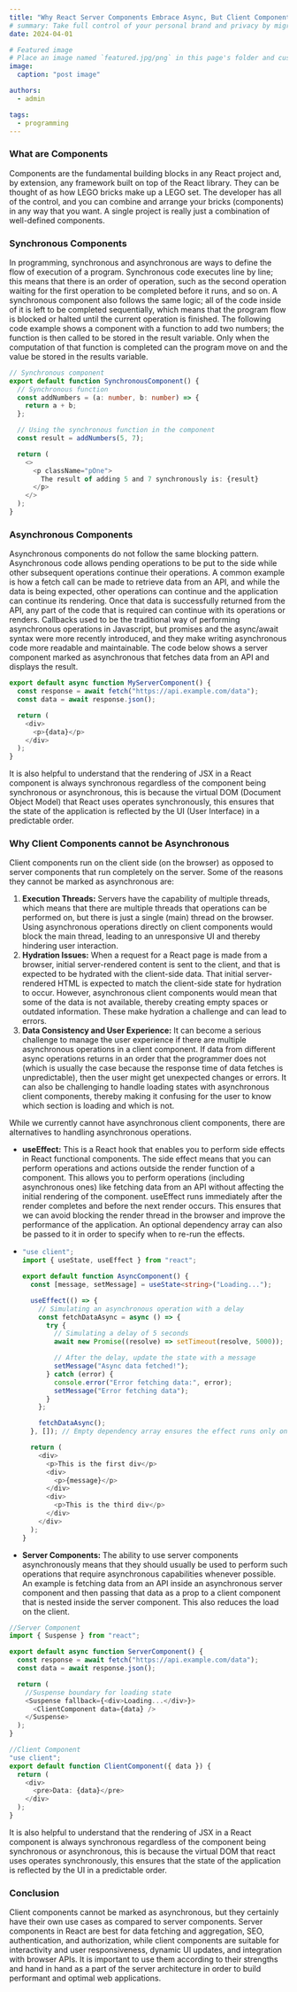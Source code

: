 ```yaml
---
title: "Why React Server Components Embrace Async, But Client Components Don't"
# summary: Take full control of your personal brand and privacy by migrating away from the big tech platforms!
date: 2024-04-01

# Featured image
# Place an image named `featured.jpg/png` in this page's folder and customize its options here.
image:
  caption: "post image"

authors:
  - admin

tags:
  - programming
---
```


### What are Components

Components are the fundamental building blocks in any React project and, by extension, any framework built on top of the React library. They can be thought of as how LEGO bricks make up a LEGO set. The developer has all of the control, and you can combine and arrange your bricks (components) in any way that you want. A single project is really just a combination of well-defined components.

### Synchronous Components

In programming, synchronous and asynchronous are ways to define the flow of execution of a program. Synchronous code executes line by line; this means that there is an order of operation, such as the second operation waiting for the first operation to be completed before it runs, and so on. A synchronous component also follows the same logic; all of the code inside of it is left to be completed sequentially, which means that the program flow is blocked or halted until the current operation is finished. The following code example shows a component with a function to add two numbers; the function is then called to be stored in the result variable. Only when the computation of that function is completed can the program move on and the value be stored in the results variable.

```typescript
// Synchronous component
export default function SynchronousComponent() {
  // Synchronous function
  const addNumbers = (a: number, b: number) => {
    return a + b;
  };

  // Using the synchronous function in the component
  const result = addNumbers(5, 7);

  return (
    <>
      <p className="pOne">
        The result of adding 5 and 7 synchronously is: {result}
      </p>
    </>
  );
}
```

### Asynchronous Components

Asynchronous components do not follow the same blocking pattern. Asynchronous code allows pending operations to be put to the side while other subsequent operations continue their operations. A common example is how a fetch call can be made to retrieve data from an API, and while the data is being expected, other operations can continue and the application can continue its rendering. Once that data is successfully returned from the API, any part of the code that is required can continue with its operations or renders. Callbacks used to be the traditional way of performing asynchronous operations in Javascript, but promises and the async/await syntax were more recently introduced, and they make writing asynchronous code more readable and maintainable. The code below shows a server component marked as asynchronous that fetches data from an API and displays the result.

```typescript
export default async function MyServerComponent() {
  const response = await fetch("https://api.example.com/data");
  const data = await response.json();

  return (
    <div>
      <p>{data}</p>
    </div>
  );
}
```

It is also helpful to understand that the rendering of JSX in a React component is always synchronous regardless of the component being synchronous or asynchronous, this is because the virtual DOM (Document Object Model) that React uses operates synchronously, this ensures that the state of the application is reflected by the UI (User Interface) in a predictable order.

### Why Client Components cannot be Asynchronous

Client components run on the client side (on the browser) as opposed to server components that run completely on the server. Some of the reasons they cannot be marked as asynchronous are:

1. **Execution Threads:** Servers have the capability of multiple threads, which means that there are multiple threads that operations can be performed on, but there is just a single (main) thread on the browser. Using asynchronous operations directly on client components would block the main thread, leading to an unresponsive UI and thereby hindering user interaction.
2. **Hydration Issues:** When a request for a React page is made from a browser, initial server-rendered content is sent to the client, and that is expected to be hydrated with the client-side data. That initial server-rendered HTML is expected to match the client-side state for hydration to occur. However, asynchronous client components would mean that some of the data is not available, thereby creating empty spaces or outdated information. These make hydration a challenge and can lead to errors.
3. **Data Consistency and User Experience:** It can become a serious challenge to manage the user experience if there are multiple asynchronous operations in a client component. If data from different async operations returns in an order that the programmer does not (which is usually the case because the response time of data fetches is unpredictable), then the user might get unexpected changes or errors. It can also be challenging to handle loading states with asynchronous client components, thereby making it confusing for the user to know which section is loading and which is not.

While we currently cannot have asynchronous client components, there are alternatives to handling asynchronous operations.

- **useEffect:** This is a React hook that enables you to perform side effects in React functional components. The side effect means that you can perform operations and actions outside the render function of a component. This allows you to perform operations (including asynchronous ones) like fetching data from an API without affecting the initial rendering of the component. useEffect runs immediately after the render completes and before the next render occurs. This ensures that we can avoid blocking the render thread in the browser and improve the performance of the application. An optional dependency array can also be passed to it in order to specify when to re-run the effects.
- ```typescript
  "use client";
  import { useState, useEffect } from "react";

  export default function AsyncComponent() {
    const [message, setMessage] = useState<string>("Loading...");

    useEffect(() => {
      // Simulating an asynchronous operation with a delay
      const fetchDataAsync = async () => {
        try {
          // Simulating a delay of 5 seconds
          await new Promise((resolve) => setTimeout(resolve, 5000));

          // After the delay, update the state with a message
          setMessage("Async data fetched!");
        } catch (error) {
          console.error("Error fetching data:", error);
          setMessage("Error fetching data");
        }
      };

      fetchDataAsync();
    }, []); // Empty dependency array ensures the effect runs only once on component mount

    return (
      <div>
        <p>This is the first div</p>
        <div>
          <p>{message}</p>
        </div>
        <div>
          <p>This is the third div</p>
        </div>
      </div>
    );
  }
  ```
- **Server Components:** The ability to use server components asynchronously means that they should usually be used to perform such operations that require asynchronous capabilities whenever possible. An example is fetching data from an API inside an asynchronous server component and then passing that data as a prop to a client component that is nested inside the server component. This also reduces the load on the client.

```typescript
//Server Component
import { Suspense } from "react";

export default async function ServerComponent() {
  const response = await fetch("https://api.example.com/data");
  const data = await response.json();

  return (
    //Suspense boundary for loading state
    <Suspense fallback={<div>Loading...</div>}>
      <ClientComponent data={data} />
    </Suspense>
  );
}
```

```typescript
//Client Component
"use client";
export default function ClientComponent({ data }) {
  return (
    <div>
      <pre>Data: {data}</pre>
    </div>
  );
}
```

It is also helpful to understand that the rendering of JSX in a React component is always synchronous regardless of the component being synchronous or asynchronous, this is because the virtual DOM that react uses operates synchronously, this ensures that the state of the application is reflected by the UI in a predictable order.

### Conclusion

Client components cannot be marked as asynchronous, but they certainly have their own use cases as compared to server components. Server components in React are best for data fetching and aggregation, SEO, authentication, and authorization, while client components are suitable for interactivity and user responsiveness, dynamic UI updates, and integration with browser APIs. It is important to use them according to their strengths and hand in hand as a part of the server architecture in order to build performant and optimal web applications.
